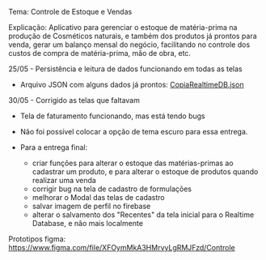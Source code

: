 Tema: Controle de Estoque e Vendas

Explicação: 
Aplicativo para gerenciar o estoque de matéria-prima na produção de Cosméticos naturais, e também dos produtos já prontos para venda, gerar um balanço mensal do negócio, facilitando no controle dos custos de compra de matéria-prima, mão de obra, etc.

25/05 - Persistência e leitura de dados funcionando em todas as telas
- Arquivo JSON com alguns dados já prontos: [CopiaRealtimeDB.json](https://github.com/alvaromenegon/ControleMobile/blob/master/CopiaRealtimeDB.json)

30/05 - Corrigido as telas que faltavam
- Tela de faturamento funcionando, mas está tendo bugs
- Não foi possível colocar a opção de tema escuro para essa entrega.

- Para a entrega final:
  - criar funções para alterar o estoque das matérias-primas ao cadastrar um produto, e para alterar o estoque de produtos quando realizar uma venda
  - corrigir bug na tela de cadastro de formulações
  - melhorar o Modal das telas de cadastro
  - salvar imagem de perfil no firebase
  - alterar o salvamento dos "Recentes" da tela inicial para o Realtime Database, e não mais localmente


Prototipos figma:
https://www.figma.com/file/XFOymMkA3HMrvyLgRMJFzd/Controle

